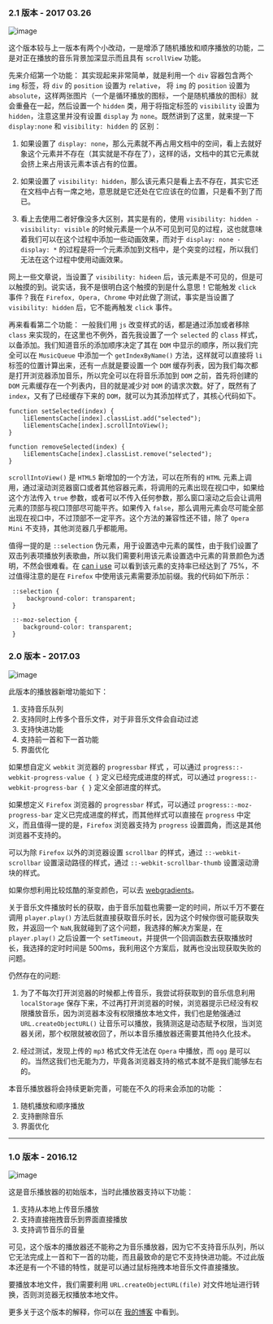 
### 2.1 版本 - 2017 03.26

![image](https://github.com/hwaphon/HTML5MusicPlayer/blob/gh-pages/2.1.png)

这个版本较与上一版本有两个小改动，一是增添了随机播放和顺序播放的功能，二是对正在播放的音乐背景加深显示而且具有 `scrollView` 功能。

先来介绍第一个功能： 其实现起来非常简单，就是利用一个 `div` 容器包含两个 `img` 标签，将 `div` 的 `position` 设置为 `relative`， 将 `img` 的 `position` 设置为 `absolute`，这样两张图片（一个是循环播放的图标，一个是随机播放的图标）就会重叠在一起，然后设置一个 `hidden` 类，用于将指定标签的 `visibility` 设置为 `hidden`，注意这里并没有设置 `display` 为 `none`。既然讲到了这里，就来提一下 `display:none` 和 `visibility: hidden` 的 区别：

  1. 如果设置了 `display: none`，那么元素就不再占用文档中的空间，看上去就好象这个元素并不存在（其实就是不存在了），这样的话，文档中的其它元素就会挤上来占用该元素本该占有的位置。

  2. 如果设置了 `visibility: hidden`，那么该元素只是看上去不存在，其实它还在文档中占有一席之地，意思就是它还处在它应该在的位置，只是看不到了而已。

  3. 看上去使用二者好像没多大区别，其实是有的，使用 `visibility: hidden - visibility: visible` 的时候元素是一个从不可见到可见的过程，这也就意味着我们可以在这个过程中添加一些动画效果，而对于 `display: none - display: *` 的过程是将一个元素添加到文档中，是个突变的过程，所以我们无法在这个过程中使用动画效果。

网上一些文章说，当设置了 `visibility: hideen` 后，该元素是不可见的，但是可以触摸的到。说实话，我不是很明白这个触摸的到是什么意思！它能触发 `click` 事件？我在 `Firefox, Opera, Chrome` 中对此做了测试，事实是当设置了 `visibility: hidden` 后，它不能再触发 `click` 事件。

再来看看第二个功能： 一般我们用 `js` 改变样式的话，都是通过添加或者移除 `class` 来实现的，在这里也不例外，首先我设置了一个 `selected` 的 `class` 样式，以备添加。我们知道音乐的添加顺序决定了其在 `DOM` 中显示的顺序，所以我们完全可以在 `MusicQueue` 中添加一个 `getIndexByName()` 方法，这样就可以直接将 `li` 标签的位置计算出来，还有一点就是要设置一个 `DOM` 缓存列表，因为我们每次都是打开浏览器添加音乐，所以完全可以在将音乐添加到 `DOM` 之前，首先将创建的 `DOM` 元素缓存在一个列表内，目的就是减少对 `DOM` 的请求次数。好了，既然有了 `index`，又有了已经缓存下来的 `DOM`，就可以为其添加样式了，其核心代码如下。

	function setSelected(index) {
		liElementsCache[index].classList.add("selected");
		liElementsCache[index].scrollIntoView();
	}

	function removeSelected(index) {
		liElementsCache[index].classList.remove("selected");
	}
 
 `scrollIntoView()` 是 `HTML5` 新增加的一个方法，可以在所有的 `HTML` 元素上调用，通过滚动浏览器窗口或者其他容器元素，将调用的元素出现在视口中，如果给这个方法传入 `true` 参数，或者可以不传入任何参数，那么窗口滚动之后会让调用元素的顶部与视口顶部尽可能平齐。如果传入 `false`，那么调用元素会尽可能全部出现在视口中，不过顶部不一定平齐。这个方法的兼容性还不错，除了 `Opera Mini` 不支持，其他浏览器几乎都能用。
 
 值得一提的是 `::selection` 伪元素，用于设置选中元素的属性，由于我们设置了双击列表项播放列表歌曲，所以我们需要利用该元素设置选中元素的背景颜色为透明，不然会很难看。在 [can i use](http://caniuse.com/#search=selection) 可以看到该元素的支持率已经达到了 75%，不过值得注意的是在 `Firefox` 中使用该元素需要添加前缀。我的代码如下所示：
 
     ::selection {
         background-color: transparent;
     }

     ::-moz-selection {
        background-color: transparent;
     }

 
### 2.0 版本 - 2017.03 

![image](https://github.com/hwaphon/HTML5MusicPlayer/blob/gh-pages/2.0.png)

此版本的播放器新增功能如下：

1. 支持音乐队列
2. 支持同时上传多个音乐文件，对于非音乐文件会自动过滤
3. 支持快进功能
4. 支持前一首和下一首功能
5. 界面优化

如果想自定义 `webkit` 浏览器的 `progressbar` 样式 ，可以通过 `progress::-webkit-progress-value { }` 定义已经完成进度的样式，可以通过 `progress::-webkit-progress-bar { }` 定义全部进度的样式。

如果想定义 `Firefox` 浏览器的 `progressbar` 样式，可以通过 `progress::-moz-progress-bar` 定义已完成进度的样式，而其他样式可以直接在 `progress` 中定义，而且值得一提的是，`Firefox` 浏览器支持为 `progress` 设置圆角，而这是其他浏览器不支持的。

可以为除 `Firefox` 以外的浏览器设置 `scrollbar` 的样式，通过 `::-webkit-scrollbar` 设置滚动路径的样式，通过 `::-webkit-scrollbar-thumb` 设置滚动滑块的样式。

如果你想利用比较炫酷的渐变颜色，可以去 [webgradients](https://webgradients.com/)。

关于音乐文件播放时长的获取，由于音乐加载也需要一定的时间，所以千万不要在调用 `player.play()` 方法后就直接获取音乐时长，因为这个时候你很可能获取失败，并返回一个 `NaN`,我就碰到了这个问题，我选择的解决方案是，在 `player.play()` 之后设置一个 `setTimeout`，并提供一个回调函数去获取播放时长，我选择的定时时间是 500ms，我利用这个方案后，就再也没出现获取失败的问题。

仍然存在的问题:

1. 为了不每次打开浏览器的时候都上传音乐，我尝试将获取到的音乐信息利用 `localStorage` 保存下来，不过再打开浏览器的时候，浏览器提示已经没有权限播放音乐，因为浏览器本没有权限播放本地文件，我们也是勉强通过 `URL.createObjectURL()` 让音乐可以播放，我猜测这是动态赋予权限，当浏览器关闭，那个权限就被收回了，所以本音乐播放器还需要其他持久化技术。

2. 经过测试，发现上传的 `mp3` 格式文件无法在 `Opera` 中播放，而 `ogg` 是可以的。当然这我们也无能为力，毕竟各浏览器支持的格式本就不是我们能够左右的。

本音乐播放器将会持续更新完善，可能在不久的将来会添加的功能 ：

1. 随机播放和顺序播放
2. 支持删除音乐
3. 界面优化

---
### 1.0 版本 - 2016.12

![image](https://github.com/hwaphon/HTML5MusicPlayer/blob/gh-pages/1.0.gif)

这是音乐播放器的初始版本，当时此播放器支持以下功能：

1. 支持从本地上传音乐播放
2. 支持直接拖拽音乐到界面直接播放
3. 支持调节音乐的音量

可见，这个版本的播放器还不能称之为音乐播放器，因为它不支持音乐队列，所以它无法完成上一首和下一首的功能，而且最致命的是它不支持快进功能。不过此版本还是有一个不错的特性，就是可以通过鼠标拖拽本地音乐文件直接播放。

要播放本地文件，我们需要利用 `URL.createObjectURL(file)` 对文件地址进行转换，否则浏览器无权播放本地文件。

更多关于这个版本的解释，你可以在 [我的博客](http://hwaphon.site/?p=280) 中看到。
